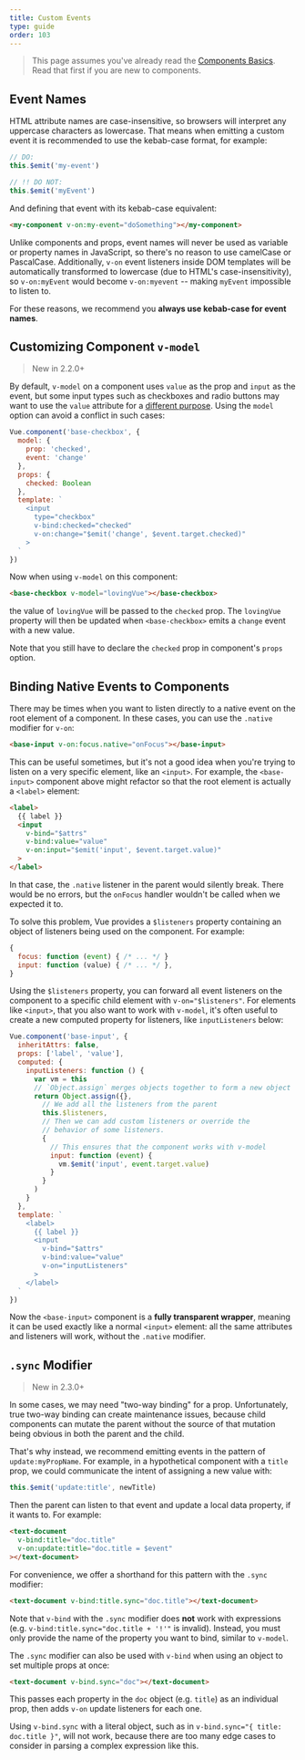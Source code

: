 ```yaml
---
title: Custom Events
type: guide
order: 103
---
```


> This page assumes you've already read the [Components Basics](components.html). Read that first if you are new to components.

## Event Names

HTML attribute names are case-insensitive, so browsers will interpret any uppercase characters as lowercase. That means when emitting a custom event it is recommended to use the kebab-case format, for example:


```js
// DO:
this.$emit('my-event')

// !! DO NOT:
this.$emit('myEvent')
```

And defining that event with its kebab-case equivalent:


```html
<my-component v-on:my-event="doSomething"></my-component>
```

<p class="tip">Unlike components and props, event names will never be used as variable or property names in JavaScript, so there's no reason to use camelCase or PascalCase. Additionally, <code>v-on</code> event listeners inside DOM templates will be automatically transformed to lowercase (due to HTML's case-insensitivity), so <code>v-on:myEvent</code> would become <code>v-on:myevent</code> -- making <code>myEvent</code> impossible to listen to.</p>


For these reasons, we recommend you **always use kebab-case for event names**.

## Customizing Component `v-model`

> New in 2.2.0+

By default, `v-model` on a component uses `value` as the prop and `input` as the event, but some input types such as checkboxes and radio buttons may want to use the `value` attribute for a [different purpose](https://developer.mozilla.org/en-US/docs/Web/HTML/Element/input/checkbox#Value). Using the `model` option can avoid a conflict in such cases:

```js
Vue.component('base-checkbox', {
  model: {
    prop: 'checked',
    event: 'change'
  },
  props: {
    checked: Boolean
  },
  template: `
    <input
      type="checkbox"
      v-bind:checked="checked"
      v-on:change="$emit('change', $event.target.checked)"
    >
  `
})
```

Now when using `v-model` on this component:

```html
<base-checkbox v-model="lovingVue"></base-checkbox>
```

the value of `lovingVue` will be passed to the `checked` prop. The `lovingVue` property will then be updated when `<base-checkbox>` emits a `change` event with a new value.

<p class="tip">Note that you still have to declare the <code>checked</code> prop in component's <code>props</code> option.</p>

## Binding Native Events to Components

There may be times when you want to listen directly to a native event on the root element of a component. In these cases, you can use the `.native` modifier for `v-on`:

```html
<base-input v-on:focus.native="onFocus"></base-input>
```

This can be useful sometimes, but it's not a good idea when you're trying to listen on a very specific element, like an `<input>`. For example, the `<base-input>` component above might refactor so that the root element is actually a `<label>` element:

```html
<label>
  {{ label }}
  <input
    v-bind="$attrs"
    v-bind:value="value"
    v-on:input="$emit('input', $event.target.value)"
  >
</label>
```

In that case, the `.native` listener in the parent would silently break. There would be no errors, but the `onFocus` handler wouldn't be called when we expected it to.

To solve this problem, Vue provides a `$listeners` property containing an object of listeners being used on the component. For example:

```js
{
  focus: function (event) { /* ... */ }
  input: function (value) { /* ... */ },
}
```

Using the `$listeners` property, you can forward all event listeners on the component to a specific child element with `v-on="$listeners"`. For elements like `<input>`, that you also want to work with `v-model`, it's often useful to create a new computed property for listeners, like `inputListeners` below:

```js
Vue.component('base-input', {
  inheritAttrs: false,
  props: ['label', 'value'],
  computed: {
    inputListeners: function () {
      var vm = this
      // `Object.assign` merges objects together to form a new object
      return Object.assign({},
        // We add all the listeners from the parent
        this.$listeners,
        // Then we can add custom listeners or override the
        // behavior of some listeners.
        {
          // This ensures that the component works with v-model
          input: function (event) {
            vm.$emit('input', event.target.value)
          }
        }
      )
    }
  },
  template: `
    <label>
      {{ label }}
      <input
        v-bind="$attrs"
        v-bind:value="value"
        v-on="inputListeners"
      >
    </label>
  `
})
```

Now the `<base-input>` component is a **fully transparent wrapper**, meaning it can be used exactly like a normal `<input>` element: all the same attributes and listeners will work, without the `.native` modifier.

## `.sync` Modifier

> New in 2.3.0+

In some cases, we may need "two-way binding" for a prop. Unfortunately, true two-way binding can create maintenance issues, because child components can mutate the parent without the source of that mutation being obvious in both the parent and the child.

That's why instead, we recommend emitting events in the pattern of `update:myPropName`. For example, in a hypothetical component with a `title` prop, we could communicate the intent of assigning a new value with:

```js
this.$emit('update:title', newTitle)
```

Then the parent can listen to that event and update a local data property, if it wants to. For example:

```html
<text-document
  v-bind:title="doc.title"
  v-on:update:title="doc.title = $event"
></text-document>
```

For convenience, we offer a shorthand for this pattern with the `.sync` modifier:

```html
<text-document v-bind:title.sync="doc.title"></text-document>
```

<p class="tip">Note that <code>v-bind</code> with the <code>.sync</code> modifier does <strong>not</strong> work with expressions (e.g. <code>v-bind:title.sync="doc.title + '!'"</code> is invalid). Instead, you must only provide the name of the property you want to bind, similar to <code>v-model</code>.</p>

The `.sync` modifier can also be used with `v-bind` when using an object to set multiple props at once:

```html
<text-document v-bind.sync="doc"></text-document>
```

This passes each property in the `doc` object (e.g. `title`) as an individual prop, then adds `v-on` update listeners for each one.

<p class="tip">Using <code>v-bind.sync</code> with a literal object, such as in <code>v-bind.sync="{ title: doc.title }"</code>, will not work, because there are too many edge cases to consider in parsing a complex expression like this.</p>
